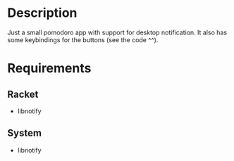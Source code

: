 # Description

Just a small pomodoro app with support for desktop notification. It also has some keybindings for the buttons (see the code ^^).

# Requirements

## Racket

* libnotify

## System

* libnotify
